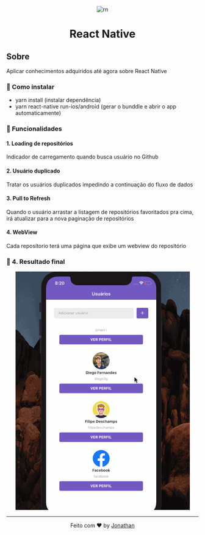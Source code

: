 <p align="center">
    <img alt="rn" src="https://rocketseat.com.br/static/images/update/curso-react-native.svg" width="120px"/>
</p>

<h1 align="center">React Native</h1>

## Sobre

Aplicar conhecimentos adquiridos até agora sobre React Native

### :rocket: Como instalar
- yarn install (instalar dependência)
- yarn react-native run-ios/android (gerar o bunddle e abrir o app automaticamente)

### :rocket: Funcionalidades

#### 1. Loading de repositórios

Indicador de carregamento quando busca usuário no Github

#### 2. Usuário duplicado

Tratar os usuários duplicados impedindo a continuação do fluxo de dados

#### 3. Pull to Refresh

Quando o usuário arrastar a listagem de repositórios favoritados pra cima, irá atualizar para a nova paginação de repositórios

#### 4. WebView

Cada reposítorio terá uma página que exibe um webview do repositório

### :rocket: 4. Resultado final

<p align="center">
<img src="assets/gifreactnative.gif" alt="gif"/>
</p>

<hr/>

<p align="center">
Feito com ♥ by <a href="https://www.linkedin.com/in/jonathan-barros-franco">Jonathan</a>
</p>

